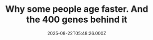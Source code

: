 ---
title: "Why some people age faster. And the 400 genes behind it"
date: 2025-08-22T05:48:26.000Z
category: Health
externalLink: "https://www.sciencedaily.com/releases/2025/08/250821094516.htm"
image: ""
excerpt: "Researchers identified over 400 genes tied to various forms of frailty, offering fresh insight into why people age differently. The study highlights six distinct pathways of unhealthy aging, opening the door to more precise, targeted anti-aging interventions.…"
---